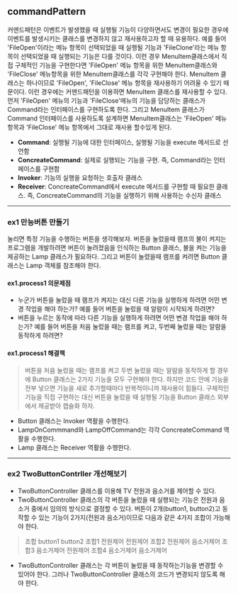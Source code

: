 ## commandPattern
커맨드패턴은 이벤트가 발생했을 때 실행될 기능이 다양하면서도 변경이 필요한 경우에 이벤트를 발생시키는 클래스를 변경하지 않고 재사용하고자 할 때 유용하다.
예를 들어 'FileOpen'이라는 메뉴 항목이 선택되었을 때 실행될 기능과 'FileClone'라는 메뉴 항목이 선택되었을 때 실행되는 기능은 다를 것이다. 이런 경우 MenuItem클래스에서 직접 구체적인 기능을 구현한다면 'FileOpen' 메뉴 항목을 위한 MenuItem클래스와 'FileClose' 메뉴항목을 위한 MenuItem클래스를 각각 구현해야 한다. MenuItem 클래스는 하나이므로 'FileOpen', 'FileClose' 메뉴 항목을 재사용하기 어려울 수 있기 때문이다.
이런 경우에는 커맨드패턴을 이용하면 MenuItem 클래스를 재사용할 수 있다. 먼저 'FileOpen' 메뉴의 기능과 'FileClose'메뉴의 기능을 담당하는 클래스가 Command라는 인터페이스를 구현하도록 한다.
그리고 MenuItem 클래스가 Command 인터페이스를 사용하도록 설계하면 MenuItem클래스는 'FileOpen' 메뉴항목과 'FileClose' 메뉴 항목에서 그대로 재사용 할수있게 된다.
* **Command**: 실행될 기능에 대한 인터페이스, 실행될 기능을 execute 메서드로 선언함
* **ConcreateCommand**: 실제로 실행되는 기능을 구현. 즉, Command라는 인터페이스를 구현함
* **Invoker**: 기능의 실행을 요청하는 호출자 클래스
* **Receiver**: ConcreateCommand에서 execute 메서드를 구현할 때 필요한 클래스. 즉, ConcreateCommand의 기능을 실행하기 위해 사용하는 수신자 클래스

---

### ex1 만능버튼 만들기
눌리면 특정 기능을 수행하는 버튼을 생각해보자. 버튼을 눌렀을때 램프의 불이 켜지는 프로그램을 개발하려면 버튼이 눌려졌음을 인식하는 Button 클래스, 불을 켜는 기능을 제공하는 Lamp 클래스가 필요하다.
그리고 버튼이 눌렸을때 램프를 켜려면 Button 클래스는 Lamp 객체를 참조해야 한다.

#### ex1.process1 의문제점
* 누군가 버튼을 눌렀을 때 램프가 켜지는 대신 다른 기능을 실행하게 하려면 어떤 변경 작업을 해야 하는가? 예를 들어 버튼을 눌렀을 때 알람이 시작되게 하려면?
* 버튼을 누르는 동작에 따라 다른 기능을 실행하게 하려면 어떤 변경 작업을 해야 하는가? 예를 들어 버튼을 처음 눌렀을 때는 램프를 켜고, 두번째 눌렀을 때는 알람을 동작하게 하려면?

#### ex1.process1 해결책
> 버튼을 처음 눌렀을 때는 램프를 켜고 두번 눌렀을 때는 알람을 동작하게 할 경우에 Button 클래스는 2가지 기능을 모두 구현해야 한다.
> 하지만 코드 안에 기능을 전부 넣으면 기능을 새로 추가할때마다 반복적이니까 재사용이 힘들다.
> 구체적인 기능을 직접 구현하는 대신 버튼을 눌렀을 때 실행될 기능을 Button 클래스 외부에서 제공받아 캡슐화 하자.
  
* Button 클래스는 Invoker 역활을 수행한다.
* LampOnCommmand와 LampOffCommand는 각각 ConcreateCommand 역활을 수행한다.
* Lamp 클래스는 Receiver 역활을 수행한다.

---

### ex2 TwoButtonContrller 개선해보기
* TwoButtonController 클래스를 이용해 TV 전원과 음소거를 제어할 수 있다.
* TwoButtonController 클래스의 각 버튼을 눌렀을 때 실행되는 기능은 전원과 음소거 중에서 임의의 방식으로 결정할 수 있다. 버튼이 2개(button1, button2)고 동작할 수 있는 기능이 2가지(전원과 음소거)이므로 다음과 같은 4가지 조합이 가능해야 한다.

>   조합		button1	button2
>   조합1		전원제어	전원제어
>   조합2		전원제어	음소거제어
>   조합3		음소거제어	전원제어
>   조합4		음소거제어	음소거제어

* TwoButtonController 클래스는 각 버튼이 눌렀을 때 동작하는기능을 변경할 수 있어야 한다. 그러나 TwoButtonController 클래스의 코드가 변경되지 않도록 해야 한다.